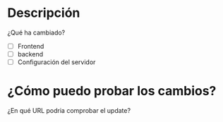 # Descripción
¿Qué ha cambiado?

- [ ] Frontend
- [ ] backend
- [ ] Configuración del servidor

# ¿Cómo puedo probar los cambios?
¿En qué URL podria comprobar el update?
